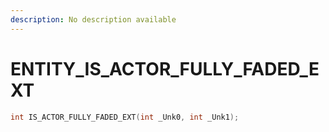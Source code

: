 ```yaml
---
description: No description available 
---
```


# ENTITY\_IS_ACTOR_FULLY_FADED_EXT

```cpp
int IS_ACTOR_FULLY_FADED_EXT(int _Unk0, int _Unk1);
```